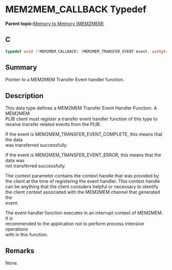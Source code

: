 # MEM2MEM\_CALLBACK Typedef

**Parent topic:**[Memory to Memory \(MEM2MEM\)](GUID-692A056B-1150-4194-963B-E39865A3B3C3.md)

## C

```c
typedef void (*MEM2MEM_CALLBACK) (MEM2MEM_TRANSFER_EVENT event, uintptr_t context);

```

## Summary

Pointer to a MEM2MEM Transfer Event handler function.

## Description

This data type defines a MEM2MEM Transfer Event Handler Function. A MEM2MEM<br />PLIB client must register a transfer event handler function of this type to<br />receive transfer related events from the PLIB.

If the event is MEM2MEM\_TRANSFER\_EVENT\_COMPLETE, this means that the data<br />was transferred successfully.

If the event is MEM2MEM\_TRANSFER\_EVENT\_ERROR, this means that the data was<br />not transferred successfully.

The context parameter contains the context handle that was provided by<br />the client at the time of registering the event handler. This context handle<br />can be anything that the client considers helpful or necessary to identify<br />the client context associated with the MEM2MEM channel that generated the<br />event.

The event handler function executes in an interrupt context of MEM2MEM. It is<br />recommended to the application not to perform process intensive operations<br />with in this function.

## Remarks

None.

